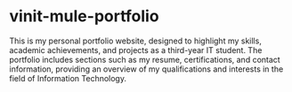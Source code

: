 # vinit-mule-portfolio
This is my personal portfolio website, designed to highlight my skills, academic achievements, and projects as a third-year IT student. The portfolio includes sections such as my resume, certifications, and contact information, providing an overview of my qualifications and interests in the field of Information Technology.
